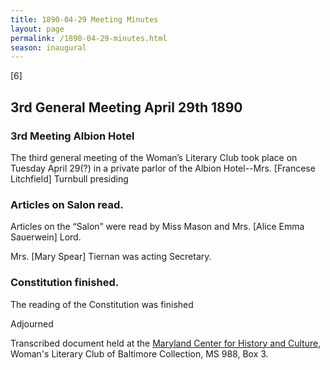 ```yaml
---
title: 1890-04-29 Meeting Minutes
layout: page
permalink: /1890-04-29-minutes.html
season: inaugural
---
```


<style>
    #maincontent{
        font-size:1.4em;
    }
</style>
[6]             

## 3rd General Meeting April 29th 1890

### 3rd Meeting Albion Hotel

The third general meeting of the Woman’s Literary Club took place on Tuesday April 29(?) in a private parlor of the Albion Hotel--Mrs. [Francese Litchfield] Turnbull presiding

### Articles on Salon read.

Articles on the “Salon” were read by Miss Mason and Mrs. [Alice Emma Sauerwein] Lord.

Mrs. [Mary Spear] Tiernan was acting Secretary.

### Constitution finished.

The reading of the Constitution was finished

Adjourned

Transcribed document held at the [Maryland Center for History and Culture](http://mdhs.org/), Woman's Literary Club of Baltimore Collection, MS 988, Box 3. 